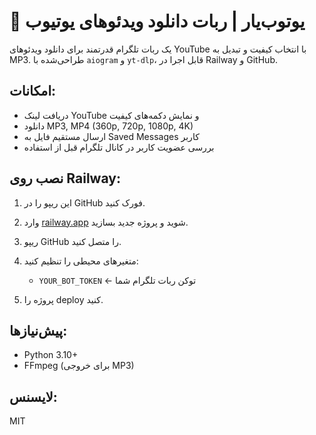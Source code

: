 # 🤖 یوتوب‌یار | ربات دانلود ویدئوهای یوتیوب

یک ربات تلگرام قدرتمند برای دانلود ویدئوهای YouTube با انتخاب کیفیت و تبدیل به MP3. طراحی‌شده با `aiogram` و `yt-dlp`، قابل اجرا در Railway و GitHub.

## امکانات:
- دریافت لینک YouTube و نمایش دکمه‌های کیفیت
- دانلود MP3, MP4 (360p, 720p, 1080p, 4K)
- ارسال مستقیم فایل به Saved Messages کاربر
- بررسی عضویت کاربر در کانال تلگرام قبل از استفاده

## نصب روی Railway:

1. این ریپو را در GitHub فورک کنید.
2. وارد [railway.app](https://railway.app) شوید و پروژه جدید بسازید.
3. ریپو GitHub را متصل کنید.
4. متغیرهای محیطی را تنظیم کنید:

   - `YOUR_BOT_TOKEN` ← توکن ربات تلگرام شما

5. پروژه را deploy کنید.

## پیش‌نیازها:

- Python 3.10+
- FFmpeg (برای خروجی MP3)

## لایسنس:
MIT
